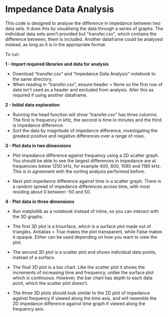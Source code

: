 # Impedance Data Analysis

This code is designed to analyse the difference in impedance between two data sets. It does this by visualising the data through a series of graphs. The individual data sets aren’t provided but "transfer.csv", which contains the difference between, them is included. Another dataframe could be analysed instead, as long as it is in the appropriate format.

To run:

**1 - Import required libraries and data for analysis**
* Download “transfer.csv” and “Impedance Data Analysis” notebook to the same directory. 
* When reading in “transfer.csv”, ensure header = None so the first row of data isn't used as a header and excluded from analysis. Alter this as required if using another dataframe.

**2 - Initial data exploration**
* Running the head function will show “transfer.csv” has three columns. The first is frequency in kHz, the second is time in minutes and the third is impedance difference.
* Sort the data by magnitude of impedance difference, investigating the greatest positive and negative differences over a range of rows.

**3 - Plot data in two dimensions**
* Plot impedance difference against frequency using a 2D scatter graph. You should be able to see the largest differences in impedance are at frequencies below 1250 kHz, for example 400, 800, 1080 and 1180 kHz. This is in agreement with the sorting analysis performed before. 

* Next plot impedance difference against time in a scatter graph. There is a random spread of impedance differences across time, with most residing about 0 between -50 and 50. 

**4 - Plot data in three dimensions**
* Run matplotlib as a notebook instead of inline, so you can interact with the 3D graphs.

* The first 3D plot is a trisurface, which is a surface plot made out of triangles.  Antialias = True makes the plot transparent, while False makes it opaque. Either can be used depending on how you want to view the plot.

* The second 3D plot is a scatter plot and shows individual data points, instead of a surface.

* The final 3D plot is a bar chart. Like the scatter plot it shows the increments of increasing time and frequency, unlike the surface plot which is continuous. However, the bar chart has depth to each data point, which the scatter plot doesn’t.

* The three 3D plots should look similar to the 2D plot of impedance against frequency if viewed along the time axis, and will resemble the 2D impedance difference against time graph if viewed along the frequency axis.